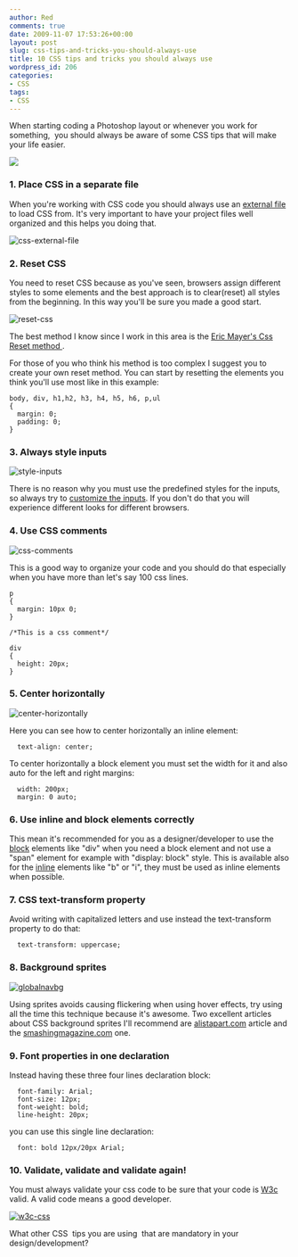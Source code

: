 ```yaml
---
author: Red
comments: true
date: 2009-11-07 17:53:26+00:00
layout: post
slug: css-tips-and-tricks-you-should-always-use
title: 10 CSS tips and tricks you should always use
wordpress_id: 206
categories:
- CSS
tags:
- CSS
---
```


When starting coding a Photoshop layout or whenever you work for something,  you should always be aware of some CSS tips that will make your life easier.

[![](http://www.red-team-design.com/wp-content/uploads/2009/11/css-tips-tricks.png)](http://www.red-team-design.com/css-tips-and-tricks-you-should-always-use/)

<!-- more -->


### 1. Place CSS in a separate file


When you're working with CSS code you should always use an [external file](http://www.tizag.com/cssT/external.php) to load CSS from. It's very important to have your project files well organized and this helps you doing that.

![css-external-file](http://www.red-team-design.com/wp-content/uploads/2009/11/css-external-file.png)



### 2. Reset CSS


You need to reset CSS because as you've seen, browsers assign different styles to some elements and the best approach is to clear(reset) all styles from the beginning. In this way you'll be sure you made a good start.

![reset-css](http://www.red-team-design.com/wp-content/uploads/2009/11/reset-css1.png)

The best method I know since I work in this area is the [Eric Mayer's Css Reset method ](http://meyerweb.com/eric/thoughts/2007/05/01/reset-reloaded/).

For those of you who think his method is too complex I suggest you to create your own reset method.  You can start by resetting the elements you think you'll use most like in this example:

    
    
    body, div, h1,h2, h3, h4, h5, h6, p,ul
    {
      margin: 0;
      padding: 0;
    }
    




### 3. Always style inputs


![style-inputs](http://www.red-team-design.com/wp-content/uploads/2009/10/style-button-input.png)

There is no reason why you must use the predefined styles for the inputs, so always try to [customize the inputs](http://www.red-team-design.com/style-an-input-button). If you don't do that you will experience different looks for different browsers.


### 4. Use CSS comments


![css-comments](http://www.red-team-design.com/wp-content/uploads/2009/11/css-comments.png)

This is a good way to organize your code and you should do that especially when you have more than let's say 100 css lines.

    
    
    p
    {
      margin: 10px 0;
    }
    
    /*This is a css comment*/
    
    div
    {
      height: 20px;
    }




### 5. Center horizontally


![center-horizontally](http://www.red-team-design.com/wp-content/uploads/2009/11/center-horizontally.png)

Here you can see how to center horizontally an inline element:

    
    
      text-align: center;
    


To center horizontally a block element you must set the width for it and also auto for the left and right margins:

    
    
      width: 200px;
      margin: 0 auto;
    




### 6. Use inline and block elements correctly


This mean it's recommended for you as a designer/developer to use the [block](http://htmlhelp.com/reference/html40/block.html) elements like "div" when you need a block element and not use a "span" element for example with "display: block" style. This is available also for the [inline](http://htmlhelp.com/reference/html40/inline.html) elements like "b" or "i", they must be used as inline elements when possible.


### 7. CSS text-transform property


Avoid writing with capitalized letters and use instead the text-transform property to do that:

    
    
      text-transform: uppercase;
    




### 8. Background sprites


[![globalnavbg](http://www.red-team-design.com/wp-content/uploads/2009/11/globalnavbg.png)](http://images.apple.com/global/nav/images/globalnavbg.png)

Using sprites avoids causing flickering when using hover effects, try using all the time this technique because it's awesome.
Two excellent articles about CSS background sprites I'll recommend are [alistapart.com](http://www.alistapart.com/articles/sprites/) article and the [smashingmagazine.com](http://www.smashingmagazine.com/2009/04/27/the-mystery-of-css-sprites-techniques-tools-and-tutorials/) one.


### 9. Font properties in one declaration


Instead having these three four lines declaration block:

    
    
      font-family: Arial;
      font-size: 12px;
      font-weight: bold;
      line-height: 20px;
    


you can use this single line declaration:

    
    
      font: bold 12px/20px Arial;
    




### 10. Validate, validate and validate again!


You must always validate your css code to be sure that your code is [W3c](http://jigsaw.w3.org/css-validator/) valid. A valid code means a good developer.
[](http://jigsaw.w3.org/css-validator/)

[![w3c-css](http://www.red-team-design.com/wp-content/uploads/2009/11/w3c-css.png)](http://jigsaw.w3.org/css-validator/)

What other CSS  tips you are using  that are mandatory in your design/development?
